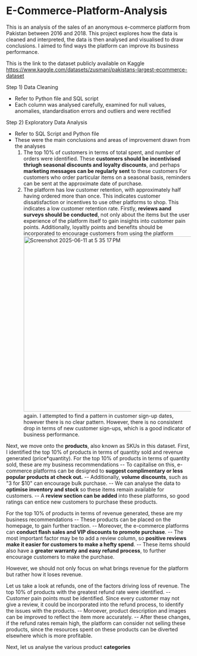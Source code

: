 # E-Commerce-Platform-Analysis
This is an analysis of the sales of an anonymous e-commerce platform from Pakistan between 2016 and 2018. This project explores how the data is cleaned and interpreted, the data is then analysed and visualised to draw conclusions. I aimed to find ways the platform can improve its business performance.

This is the link to the dataset publicly available on Kaggle
https://www.kaggle.com/datasets/zusmani/pakistans-largest-ecommerce-dataset

Step 1) Data Cleaning 
- Refer to Python file and SQL script
- Each column was analysed carefully, examined for null values, anomalies, standardisation errors and outliers and were rectified

Step 2) Exploratory Data Analysis
- Refer to SQL Script and Python file
- These were the main conclusions and areas of improvement drawn from the analyses
  1. The top 10% of customers in terms of total spent, and number of orders were identified.
     These **customers should be incentivised thriugh seasonal discounts and loyalty discounts**, and perhaps **marketing messages can be regularly sent** to these customers
     For customers who order particular items on a seasonal basis, reminders can be sent at the approximate date of purchase.
  2. The platform has low customer retention, with approximately half having ordered more than once. This indicates customer dissatisfaction or incentives to use other platforms to 
     shop. This indicates a low customer retention rate. Firstly, **reviews aand surveys should be conducted**, not only about the items but the user experience of the platform itself to 
     gain insights into customer pain points.
     Additionally, loyaltly points and benefits should be incorporated to encourage customers from using the platform
     <img width="478" alt="Screenshot 2025-06-11 at 5 35 17 PM" src="https://github.com/user-attachments/assets/e6e4498b-5814-4916-ab9e-f6c7b870a4a1" />
 again.
I attempted to find a pattern in customer sign-up dates, however there is no clear pattern. However, there is no consistent drop in terms of new customer sign-ups, which is a good indicator of business performance.

Next, we move onto the **products**, also known as SKUs in this dataset.
First, I identified the top 10% of products in terms of quantity sold and revenue generated (price*quantity).
For the top 10% of products in terms of quantity sold, these are my business recommendations
-- To capitalise on this, e-commerce platforms can be designed to **suggest complimentary or less popular products at check out.**
-- Additionally, **volume discounts**, such as "3 for $10" can encourage bulk purchase.
-- We can analyse the data to **optimise inventory and stock** so these items remain available for customers.
-- A **review section can be added** into these platforms, so good ratings can entice new customers to purchase these products.

For the top 10% of products in terms of revenue generated, these are my business recommendations
-- These products can be placed on the homepage, to gain further traction.
-- Moreover, the e-commerce platforms can **conduct flash sales and VIP discounts to promote purchase**.
-- The most important factor may be to add a review column, so **positive reviews make it easier for customers to make a hefty spend**.
-- These items should also have a **greater warranty and easy refund process**, to further encourage customers to make the purchase.

However, we should not only focus on what brings revenue for the platform but rather how it loses revenue.

Let us take a look at refunds, one of the factors driving loss of revenue.
The top 10% of products with the greatest refund rate were identified.
-- Customer pain points must be identified. Since every customer may not give a review, it could be incorporated into the refund process, to identify the issues with the products.
-- Moroever, product description and images can be improved to reflect the item more accurately.
-- After these changes, if the refund rates remain high, the platform can consider not selling these products, since the resources spent on these products can be diverted elsewhere which is more profitable.

Next, let us analyse the various product **categories**

